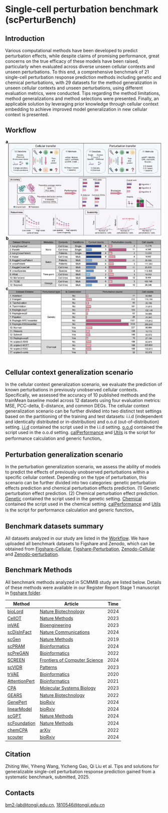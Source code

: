 # Single-cell perturbation benchmark (scPerturBench)
## Introduction
Various computational methods have been developed to predict perturbation effects, while despite claims of promising performance, great concerns on the true efficacy of these models have been raised, particularly when evaluated across diverse unseen cellular contexts and unseen perturbations. To this end, a comprehensive benchmark of 21 single-cell perturbation response prediction methods including genetic and chemical perturbations, with 29 datasets for the method generalization in unseen cellular contexts and unseen perturbations, using different evaluation metrics, were conducted. Tips regarding the method limitations, method generalizations and method selections were presented. Finally, an applicable solution by leveraging prior knowledge through cellular context embedding to achieve improved model generalization in new cellular context is presented. 

## Workflow
![Workflow](imgs/fig1_v3.png)


## Cellular context generalization scenario
In the cellular context generalization scenario, we evaluate the prediction of known perturbations in previously unobserved cellular contexts. Specifically, we assessed the accuracy of 10 published methods and the trainMean baseline model across 12 datasets using four evaluation metrics: MSE, PCC-delta, E-distance, and common DEGs. The cellular context generalization scenario can be further divided into two distinct test settings based on the partitioning of the training and test datasets: i.i.d (independent and identically distributed or in-distribution) and o.o.d (out-of-distribution) setting. [i.i.d](https://github.com/bm2-lab/scPerturBench/tree/main/Cellular_context_generalization/i.i.d) contained the script used in the i.i.d setting. [o.o.d](https://github.com/bm2-lab/scPerturBench/tree/main/Cellular_context_generalization/o.o.d) contained the script used in the o.o.d setting. [calPerformance](https://github.com/bm2-lab/scPerturBench/tree/main/Cellular_context_generalization/calPerformance_delta.py) and [Utils](https://github.com/bm2-lab/scPerturBench/tree/main/Cellular_context_generalization/Util.py) is the script for performance calculation and generic function。


## Perturbation generalization scenario
In the perturbation generalization scenario, we assess the ability of models to predict the effects of previously unobserved perturbations within a specific cellular context. Depending on the type of perturbation, this scenario can be further divided into two categories: genetic perturbation effects prediction and chemical perturbation effects prediction. (1) Genetic perturbation effect prediction. (2) Chemical perturbation effect prediction. [Genetic](https://github.com/bm2-lab/scPerturBench/tree/main/Perturbation_generalization/Genetic) contained the script used in the genetic setting. [Chemical](https://github.com/bm2-lab/scPerturBench/tree/main/Perturbation_generalization/Chemical) contained the script used in the chemical setting. [calPerformance](https://github.com/bm2-lab/scPerturBench/tree/main/Perturbation_generalization/calPerformance.py) and [Utils](https://github.com/bm2-lab/scPerturBench/tree/main/Perturbation_generalization/Util1.py) is the script for performance calculation and generic function。

## Benchmark datasets summary
All datasets analyzed in our study are listed in the [Workflow](imgs/fig1_v3.png). We have uploaded all benchmark datasets to Figshare and Zenodo, which can be obtained from [Figshare-Cellular](https://doi.org/10.6084/m9.figshare.28143422), [Figshare-Perturbation](https://doi.org/10.6084/m9.figshare.28147883), [Zenodo-Cellular](https://doi.org/10.5281/zenodo.14607156) and [Zenodo-perturbation](https://doi.org/10.5281/zenodo.14607156).

## Benchmark Methods
All benchmark methods analyzed in SCMMIB study are listed below. Details of these methods were available in our Register Report Stage 1 manuscript in [figshare folder](https://springernature.figshare.com/articles/journal_contribution/Benchmarking_single-cell_multi-modal_data_integrations/26789572).

| Method                                                                         | Article                                                                   | Time |
|--------------------------------------------------------------------------------|---------------------------------------------------------------------------|------|
| [bioLord](https://github.com/nitzanlab/biolord)                               | [Nature Biotechnology](https://www.nature.com/articles/s41587-023-02079-x)                        | 2024 |
| [CellOT](https://github.com/bunnech/cellot)                            | [Nature Methods](https://www.nature.com/articles/s41592-023-01969-x)                        | 2023 |
| [inVAE](https://github.com/LiouCharlie/INVAE/)                           | [Bioengineering](https://www.mdpi.com/2306-5354/10/9/996)                        | 2023 |
| [scDisInFact](https://github.com/ZhangLabGT/scDisInFact)                             | [Nature Communications](https://www.nature.com/articles/s41467-024-45227-w)          | 2024 |
| [scGen](https://github.com/theislab/scgen)                                | [Nature Methods](https://www.nature.com/articles/s41592-019-0494-8)              | 2019 |
| [scPRAM](https://github.com/jiang-q19/scPRAM)                                          | [Bioinformatics](https://academic.oup.com/bioinformatics/article/40/5/btae265/7646141)               | 2024 |
| [scPreGAN](https://github.com/XiajieWei/scPreGAN)                             | [Bioinformatics](https://academic.oup.com/bioinformatics/article/38/13/3377/6593485)          | 2022 |
| [SCREEN](https://github.com/Califorya/SCREEN) | [Frontiers of Computer Science](https://link.springer.com/article/10.1007/s11704-024-31014-9)              | 2024 |
| [scVIDR](https://github.com/BhattacharyaLab/scVIDR)                                        | [Patterns](https://www.cell.com/patterns/fulltext/S2666-3899(23)00186-1)          | 2023 |
| [trVAE](https://github.com/theislab/trVAE)                                        | [Bioinformatics](https://academic.oup.com/bioinformatics/article/36/Supplement_2/i610/6055927)         | 2020 |
| [AttentionPert](https://github.com/BaiDing1234/AttentionPert)                        | [Bioinformatics](https://academic.oup.com/bioinformatics/article/40/Supplement_1/i453/7700899)        | 2021 |
| [CPA](https://github.com/theislab/cpa)                                   | [Molecular Systems Biology](https://www.embopress.org/doi/full/10.15252/msb.202211517) | 2023 |
| [GEARS](https://github.com/snap-stanford/GEARS)                                     | [Nature Biotechnology](https://www.nature.com/articles/s41587-023-01905-6)      | 2022 |
| [GenePert](https://github.com/zou-group/GenePert)                                    | [bioRxiv](https://www.biorxiv.org/content/10.1101/2024.10.27.620513v1)        | 2024 |
| [linearModel](https://github.com/const-ae/linear_perturbation_prediction-Paper)                            | [bioRxiv](https://doi.org/10.1101/2024.09.16.613342)                        | 2024 |
| [scGPT](https://github.com/bowang-lab/scGPT)                                             | [Nature Methods](https://www.nature.com/articles/s41592-024-02201-0)              | 2024 |
| [scFoundation](https://github.com/biomap-research/scFoundation)                               | [Nature Methods](https://www.nature.com/articles/s41592-024-02305-7)              | 2024 |
| [chemCPA](https://github.com/theislab/chemCPA)                                  | [arXiv](https://arxiv.org/abs/2204.13545)              | 2022 |
| [scouter](https://github.com/PancakeZoy/scouter)                              | [bioRxiv](https://doi.org/10.1101/2024.12.06.627290)       | 2024 |


## Citation
Zhiting Wei, Yiheng Wang, Yicheng Gao, Qi Liu et al. Tips and solutions for generalizable single-cell perturbation response prediction gained from a systematic benchmark, submitted, 2025.
## Contacts
bm2-lab@tongji.edu.cn, 1810546@tongji.edu.cn







